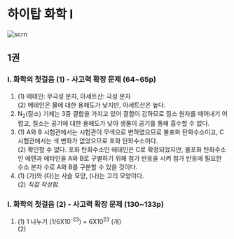 # 하이탑 화학 I
![scrn](https://flat.badgen.net/badge/icon/apple?icon=apple&label)
## 1권
### I. 화학의 첫걸음 (1) - 사고력 확장 문제 (64~65p)
1. (1) 메테인: 무극성 분자, 아세트산: 극성 분자  
(2) 메테인은 물에 대한 용해도가 낮지만, 아세트산은 높다.  
2. N<sub>2</sub>(질소) 기체는 3중 결합을 가지고 있어 결합이 강하므로 질소 원자를 떼어내기 어렵고, 질소는 공기에 대한 용해도가 낮아 생물이 공기를 통해 흡수할 수 없다.  
3. (1) A와 B 시험관에서는 시험관이 무색으로 변하였으므로 불포화 탄화수소이고, C 시험관에서는 색 변화가 없었으므로 포화 탄화수소이다.  
(2) 확인할 수 없다. 포화 탄화수소인 에테인은 C로 확정되었지만, 불포화 탄화수소인 에텐과 에타인을 A와 B로 구별하기 위해 첨가 반응을 시켜 첨가 반응에 필요한 수소 분자 수로 A와 B를 구분할 수 있을 것이다.  
4. (1) (가)와 (다)는 사슬 모양, (나)는 고리 모양이다.  
(2) *직접 작성함.*  
### I. 화학의 첫걸음 (2) - 사고력 확장 문제 (130~133p)
1. (1) 1 나누기 (1/6X10<sup>-23</sup>) = 6X10<sup>23</sup> (개)  
(2) 
